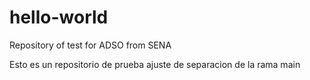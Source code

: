 # hello-world
Repository of test for ADSO from SENA

Esto es un repositorio de prueba
ajuste de separacion de la rama main


